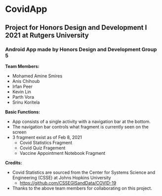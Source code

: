 # CovidApp
## Project for Honors Design and Development I 2021 at Rutgers University

### Android App made by Honors Design and Development Group 5

**Team Members:**

- Mohamed Amine Smires
- Anis Chihoub
- Irfan Peer
- Kevin Lin
- Parth Vora
- Srinu Koritela

**Basic Functions:**

- App consists of a single activity with a navigation bar at the bottom.
- The navigation bar controls what fragment is currently seen on the screen
- 3 fragment exist as of Feb 8, 2021
  - Covid Statistics Fragment
  - Covid Quiz Fragement
  - Vaccine Appointment Notebook Fragment

**Credits:**
- Covid Statistics are sourced from the Center for Systems Science and Engineering (CSSE) at Johns Hopkins University
  - https://github.com/CSSEGISandData/COVID-19
- Thanks to the above team members for collaborating on this project.
